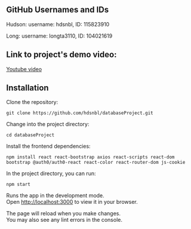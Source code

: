 ## GitHub Usernames and IDs

Hudson: username: hdsnbl, ID: 115823910

Long: username: longta3110, ID: 104021619

## Link to project's demo video:
<!-- Put link here -->
[Youtube video](http://localhost:3000)

## Installation

Clone the repository:

`
git clone https://github.com/hdsnbl/databaseProject.git
`

Change into the project directory:

`
cd databaseProject
`

Install the frontend dependencies:

`
npm install react react-bootstrap axios react-scripts react-dom bootstrap @auth0/auth0-react react-color react-router-dom js-cookie
`

<!-- Install the backend dependencies:

'
pip install flask-cors
' -->

<!-- ## Available Scripts -->

<!-- Installs:

### `npm install react react-bootstrap axios react-scripts react-dom bootstrap @auth0/auth0-react react-color react-router-dom js-cookie` -->

In the project directory, you can run:

`npm start`

Runs the app in the development mode.\
Open [http://localhost:3000](http://localhost:3000) to view it in your browser.

The page will reload when you make changes.\
You may also see any lint errors in the console.

<!-- ignore this -->
